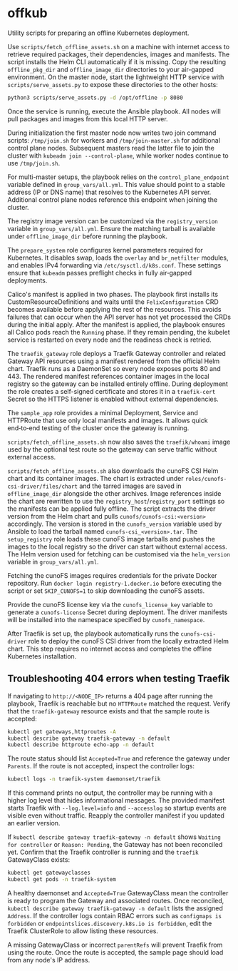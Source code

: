 # offkub

Utility scripts for preparing an offline Kubernetes deployment.

Use `scripts/fetch_offline_assets.sh` on a machine with internet access to
retrieve required packages, their dependencies, images and manifests. The
script installs the Helm CLI automatically if it is missing. Copy the resulting
`offline_pkg_dir` and `offline_image_dir` directories to your air-gapped
environment. On the master node, start the lightweight HTTP service
with `scripts/serve_assets.py` to expose these directories to the other
hosts:

```bash
python3 scripts/serve_assets.py -d /opt/offline -p 8080
```

Once the service is running, execute the Ansible playbook. All nodes
will pull packages and images from this local HTTP server.

During initialization the first master node now writes two join command
scripts: `/tmp/join.sh` for workers and `/tmp/join-master.sh` for additional
control plane nodes. Subsequent masters read the latter file to join the
cluster with `kubeadm join --control-plane`, while worker nodes continue to use
`/tmp/join.sh`.

For multi-master setups, the playbook relies on the `control_plane_endpoint`
variable defined in `group_vars/all.yml`. This value should point to a stable
address (IP or DNS name) that resolves to the Kubernetes API server. Additional
control plane nodes reference this endpoint when joining the cluster.

The registry image version can be customized via the `registry_version`
variable in `group_vars/all.yml`. Ensure the matching tarball is available
under `offline_image_dir` before running the playbook.

The `prepare_system` role configures kernel parameters required for Kubernetes.
It disables swap, loads the `overlay` and `br_netfilter` modules, and enables
IPv4 forwarding via `/etc/sysctl.d/k8s.conf`. These settings ensure that
`kubeadm` passes preflight checks in fully air‑gapped deployments.

Calico's manifest is applied in two phases. The playbook first installs its
CustomResourceDefinitions and waits until the `FelixConfiguration` CRD becomes
available before applying the rest of the resources. This avoids failures that
can occur when the API server has not yet processed the CRDs during the initial
apply. After the manifest is applied, the playbook ensures all Calico pods
reach the `Running` phase. If they remain pending, the kubelet service is
restarted on every node and the readiness check is retried.


The `traefik_gateway` role deploys a Traefik Gateway controller and related
Gateway API resources using a manifest rendered from the official Helm chart.
Traefik runs as a DaemonSet so every node exposes ports 80 and 443. The
rendered manifest references container images in the local registry so the
gateway can be installed entirely offline. During deployment the role creates a
self-signed certificate and stores it in a `traefik-cert` Secret so the HTTPS
listener is enabled without external dependencies.

The `sample_app` role provides a minimal Deployment, Service and HTTPRoute that
use only local manifests and images. It allows quick end‑to‑end testing of the
cluster once the gateway is running.

`scripts/fetch_offline_assets.sh` now also saves the `traefik/whoami` image
used by the optional test route so the gateway can serve traffic without
external access.

`scripts/fetch_offline_assets.sh` also downloads the cunoFS CSI Helm chart and
its container images. The chart is extracted under
`roles/cunofs-csi-driver/files/chart` and the tarred images are saved in
`offline_image_dir` alongside the other archives.
Image references inside the chart are rewritten to use the
`registry_host`/`registry_port` settings so the manifests can be applied
fully offline.
The script extracts the driver version from the Helm chart and pulls
`cunofs/cunofs-csi:<version>` accordingly. The version is stored in the
`cunofs_version` variable used by Ansible to load the tarball named
`cunofs-csi_<version>.tar`.
The `setup_registry` role loads these cunoFS image tarballs and pushes the
images to the local registry so the driver can start without external access.
The Helm version used for fetching can be customised via the
`helm_version` variable in `group_vars/all.yml`.

Fetching the cunoFS images requires credentials for the private Docker
repository. Run `docker login registry-1.docker.io` before executing the
script or set `SKIP_CUNOFS=1` to skip downloading the cunoFS assets.

Provide the cunoFS license key via the `cunofs_license_key` variable to
generate a `cunofs-license` Secret during deployment. The driver manifests
will be installed into the namespace specified by `cunofs_namespace`.

After Traefik is set up, the playbook automatically runs the
`cunofs-csi-driver` role to deploy the cunoFS CSI driver from the locally
extracted Helm chart. This step requires no internet access and completes the
offline Kubernetes installation.

## Troubleshooting 404 errors when testing Traefik
If navigating to `http://<NODE_IP>` returns a 404 page after running the playbook,
Traefik is reachable but no `HTTPRoute` matched the request. Verify that the
`traefik-gateway` resource exists and that the sample route is accepted:

```bash
kubectl get gateways,httproutes -A
kubectl describe gateway traefik-gateway -n default
kubectl describe httproute echo-app -n default
```

The route status should list `Accepted=True` and reference the gateway under
`Parents`. If the route is not accepted, inspect the controller logs:

```bash
kubectl logs -n traefik-system daemonset/traefik
```
If this command prints no output, the controller may be running with a higher
log level that hides informational messages. The provided manifest starts
Traefik with `--log.level=info` and `--accesslog` so startup events are
visible even without traffic. Reapply the controller manifest if you updated
an earlier version.

If `kubectl describe gateway traefik-gateway -n default` shows `Waiting for controller`
or `Reason: Pending`, the Gateway has not been reconciled yet. Confirm that the
Traefik controller is running and the `traefik` GatewayClass exists:

```bash
kubectl get gatewayclasses
kubectl get pods -n traefik-system
```

A healthy daemonset and `Accepted=True` GatewayClass mean the controller is ready
to program the Gateway and associated routes.
Once reconciled, `kubectl describe gateway traefik-gateway -n default` lists the assigned `Address`.
If the controller logs contain RBAC errors such as `configmaps is forbidden` or
`endpointslices.discovery.k8s.io is forbidden`, edit the Traefik ClusterRole to
allow listing these resources.

A missing GatewayClass or incorrect `parentRefs` will prevent Traefik from using
the route. Once the route is accepted, the sample page should load from any
node's IP address.

